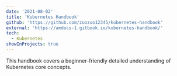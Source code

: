 ```yaml
---
date: '2021-08-02'
title: 'Kubernetes Handbook'
github: 'https://github.com/zuozuo12345/kubernetes-handbook'
external: 'https://amdocs-1.gitbook.io/kubernetes-handbook/'
tech:
  - Kubernetes
showInProjects: true
---
```


This handbook covers a beginner-friendly detailed understanding of Kubernetes core concepts.
